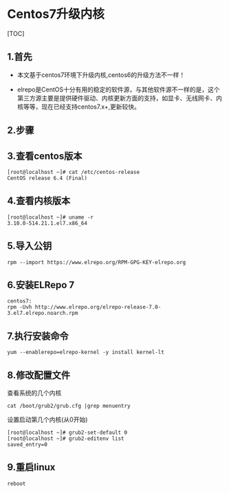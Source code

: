 # Centos7升级内核

[TOC]

## 1.首先

- 本文基于centos7环境下升级内核,centos6的升级方法不一样！

- elrepo是CentOS十分有用的稳定的软件源，与其他软件源不一样的是，这个第三方源主要是提供硬件驱动、内核更新方面的支持，如显卡、无线网卡、内核等等，现在已经支持centos7.x+,更新较快。


## 2.步骤

## 3.查看centos版本

    [root@localhost ~]# cat /etc/centos-release 
    CentOS release 6.4 (Final)

## 4.查看内核版本
    
    [root@localhost ~]# uname -r
    3.10.0-514.21.1.el7.x86_64


## 5.导入公钥

    rpm --import https://www.elrepo.org/RPM-GPG-KEY-elrepo.org 


## 6.安装ELRepo 7

    centos7:
    rpm -Uvh http://www.elrepo.org/elrepo-release-7.0-3.el7.elrepo.noarch.rpm
   
## 7.执行安装命令

    yum --enablerepo=elrepo-kernel -y install kernel-lt

## 8.修改配置文件
    
查看系统的几个内核
    
    cat /boot/grub2/grub.cfg |grep menuentry
    
设置启动第几个内核(从0开始) 

    [root@localhost ~]# grub2-set-default 0
    [root@localhost ~]# grub2-editenv list
    saved_entry=0


## 9.重启linux

    reboot